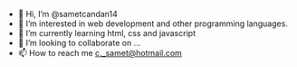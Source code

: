 - 👋 Hi, I’m @sametcandan14
- 👀 I’m interested in web development and other programming languages.
- 🌱 I’m currently learning html, css and javascript
- 💞️ I’m looking to collaborate on ...
- 📫 How to reach me c._samet@hotmail.com

<!---
sametcandan14/sametcandan14 is a ✨ special ✨ repository because its `README.md` (this file) appears on your GitHub profile.
You can click the Preview link to take a look at your changes.
--->
